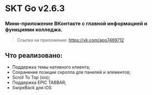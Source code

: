 # SKT Go v2.6.3

### Мини-приложение ВКонтакте с главной информацией и функциями колледжа. 

> Ссылка на приложение: https://vk.com/app7469712

## Что реализовано:
- Поддержка темы нативного клиента;
- Сохранение позиции скролла для панелей и элементов;
- Scroll To Top (ios);
- Поддержка EPIC TABBAR;
- SwipeBack для iOS
